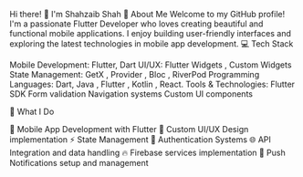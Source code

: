 Hi there! 👋 I'm Shahzaib Shah
🚀 About Me
Welcome to my GitHub profile! I'm a passionate Flutter Developer who loves creating beautiful and functional mobile applications. I enjoy building user-friendly interfaces and exploring the latest technologies in mobile app development.
💻 Tech Stack

Mobile Development: Flutter, Dart
UI/UX: Flutter Widgets , Custom Widgets
State Management: GetX , Provider , Bloc , RiverPod
Programming Languages: Dart, Java , Flutter , Kotlin , React.
Tools & Technologies:
Flutter SDK
Form validation
Navigation systems
Custom UI components

🎯 What I Do

📱 Mobile App Development with Flutter
🎨 Custom UI/UX Design implementation
⚡ State Management
🔐 Authentication Systems 
🌐 API Integration and data handling
🔥 Firebase services implementation
🔔 Push Notifications setup and management
